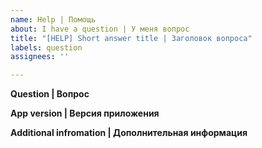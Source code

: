 ```yaml
---
name: Help | Помощь
about: I have a question | У меня вопрос
title: "[HELP] Short answer title | Заголовок вопроса"
labels: question
assignees: ''

---
```


**Question | Вопрос**

**App version | Версия приложения**


**Additional infromation | Дополнительная информация**

